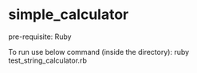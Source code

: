 # simple_calculator
pre-requisite: Ruby

To run use below command (inside the directory):
ruby test_string_calculator.rb
